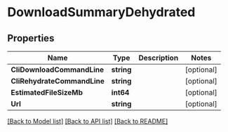 # DownloadSummaryDehydrated

## Properties

Name | Type | Description | Notes
------------ | ------------- | ------------- | -------------
**CliDownloadCommandLine** | **string** |  | [optional] 
**CliRehydrateCommandLine** | **string** |  | [optional] 
**EstimatedFileSizeMb** | **int64** |  | [optional] 
**Url** | **string** |  | [optional] 

[[Back to Model list]](../README.md#documentation-for-models) [[Back to API list]](../README.md#documentation-for-api-endpoints) [[Back to README]](../README.md)


